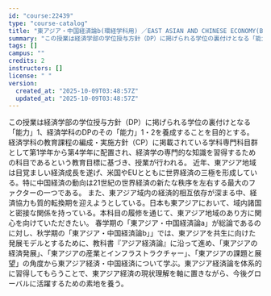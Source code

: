 ```yaml
---
id: "course:22439"
type: "course-catalog"
title: "東アジア・中国経済論b(環経学科用) ／EAST ASIAN AND CHINESE ECONOMY(B)"
summary: "この授業は経済学部の学位授与方針（DP）に掲げられる学位の裏付けとなる「能力」1、経済学科のDPのその「能力」1・2を養成することを目的とする。 経済学科の教育課程の編成・実施方針（CP）に掲載されている学科専門科目群として第1学年から第4…"
tags: []
campus: ""
credits: 2
instructors: []
license: " "
version:
  created_at: "2025-10-09T03:48:57Z"
  updated_at: "2025-10-09T03:48:57Z"
---
```


この授業は経済学部の学位授与方針（DP）に掲げられる学位の裏付けとなる「能力」1、経済学科のDPのその「能力」1・2を養成することを目的とする。 経済学科の教育課程の編成・実施方針（CP）に掲載されている学科専門科目群として第1学年から第4学年に配置され、経済学の専門的な知識を習得するための科目であるという教育目標に基づき、授業が行われる。 近年、東アジア地域は目覚ましい経済成長を遂げ、米国やEUとともに世界経済の三極を形成している。特に中国経済の動向は21世紀の世界経済の新たな秩序を左右する最大のファクターの一つである。 また、東アジア域内の経済的相互依存が深まる中、経済協力も質的転換期を迎えようとしている。日本も東アジアにおいて、域内諸国と密接な関係を持っている。本科目の履修を通じて、東アジア地域のあり方に関心を向けていただきたい。 春学期の「東アジア・中国経済論a」が総論であるのに対し、秋学期の「東アジア・中国経済論b」」では、東アジアを共生に向けた発展モデルとするために、教科書『アジア経済論』に沿って進め、「東アジアの経済発展」、「東アジアの産業とインフラストラクチャー」、「東アジアの課題と展望」の角度から東アジア経済・中国経済について学ぶ。東アジア経済論を体系的に習得してもらうことで、東アジア経済の現状理解を軸に置きながら、今後グローバルに活躍するための素地を養う。
